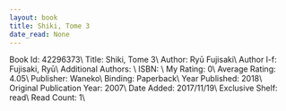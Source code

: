 ```yaml
---
layout: book
title: Shiki, Tome 3
date_read: None
---
```


Book Id: 42296373\ 
Title: Shiki, Tome 3\ 
Author: Ryū Fujisaki\ 
Author l-f: Fujisaki, Ryū\ 
Additional Authors: \ 
ISBN: \ 
My Rating: 0\ 
Average Rating: 4.05\ 
Publisher: Waneko\ 
Binding: Paperback\ 
Year Published: 2018\ 
Original Publication Year: 2007\ 
Date Added: 2017/11/19\ 
Exclusive Shelf: read\ 
Read Count: 1\ 

